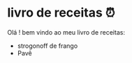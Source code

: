 # livro de receitas :alarm_clock:



Olá ! bem vindo ao meu livro de receitas: 

-  strogonoff de frango
- Pavê